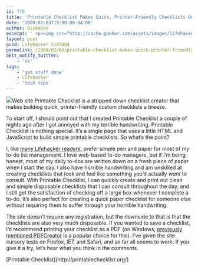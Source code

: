 ```yaml
---
id: 770
title: 'Printable Checklist Makes Quick, Printer-Friendly Checklists Online'
date: '2009-02-03T19:00:00-04:00'
author: DizkoDan
excerpt: ' <p><img src="http://cache.gawker.com/assets/images/lifehacker/2009/02/printable-checklist.png" width="504" height="228" style="display:block;" />Web site Printable Checklist is a stripped down checklist creator that makes building quick, printer-friendly custom checklists a breeze.</p> <p>To start off, I should point out that I created Printable Checklist a couple of nights ago after I got annoyed with my terrible handwriting. Printable Checklist is nothing special. It''s a single page that uses a little HTML and JavaScript to build simple printable checklists. So what''s the point?</p> <p>I, like <a href="http://lifehacker.com/399985/five-best-to+do-list-managers">many Lifehacker readers</a>, prefer simple pen and paper for most of my to-do list management. I love web-based to-do managers, but if I''m being honest, most of my daily to-dos are written down on a fresh piece of paper when I start the day. I also have horrible handwriting and am unskilled at creating checklists that look and feel like something you''d actually <em>want</em> to consult. With Printable Checklist, I can quickly create and print out clean and simple disposable checklists that I can consult throughout the day, and I still get the satisfaction of checking off a large box whenever I complete a to-do. It''s also perfect for creating a quick paper checklist for someone else without requiring them to suffer through your horrible handwriting.</p> <p>The site doesn''t require any registration, but the downside to that is that the checklists are also very much disposable. If you wanted to save a checklist, I''d recommend printing your checklist as a PDF (on Windows, <a href="http://lifehacker.com/software/pdf/download-of-the-day-pdfcreator-windows-251080.php">previously mentioned PDFCreator</a> is a popular choice for this). I''ve given the site cursory tests on Firefox, IE7, and Safari, and so far all seems to work. If you give it a try, let''s hear what you think in the comments.</p> <div class="related"><a href="http://printablechecklist.org/">Printable Checklist</a></div> '
layout: post
guid: Lifehacker-5145084
permalink: /2009/02/03/printable-checklist-makes-quick-printer-friendly-checklists-online/
aktt_notify_twitter:
    - 'no'
tags:
    - 'get stuff done'
    - Lifehacker
    - 'tech tips'
---
```


![](http://cache.gawker.com/assets/images/lifehacker/2009/02/printable-checklist.png)Web site Printable Checklist is a stripped down checklist creator that makes building quick, printer-friendly custom checklists a breeze.

To start off, I should point out that I created Printable Checklist a couple of nights ago after I got annoyed with my terrible handwriting. Printable Checklist is nothing special. It’s a single page that uses a little HTML and JavaScript to build simple printable checklists. So what’s the point?

I, like [many Lifehacker readers](http://lifehacker.com/399985/five-best-to+do-list-managers), prefer simple pen and paper for most of my to-do list management. I love web-based to-do managers, but if I’m being honest, most of my daily to-dos are written down on a fresh piece of paper when I start the day. I also have horrible handwriting and am unskilled at creating checklists that look and feel like something you’d actually *want* to consult. With Printable Checklist, I can quickly create and print out clean and simple disposable checklists that I can consult throughout the day, and I still get the satisfaction of checking off a large box whenever I complete a to-do. It’s also perfect for creating a quick paper checklist for someone else without requiring them to suffer through your horrible handwriting.

The site doesn’t require any registration, but the downside to that is that the checklists are also very much disposable. If you wanted to save a checklist, I’d recommend printing your checklist as a PDF (on Windows, [previously mentioned PDFCreator](http://lifehacker.com/software/pdf/download-of-the-day-pdfcreator-windows-251080.php) is a popular choice for this). I’ve given the site cursory tests on Firefox, IE7, and Safari, and so far all seems to work. If you give it a try, let’s hear what you think in the comments.

<div class="related">[Printable Checklist](http://printablechecklist.org/)</div>